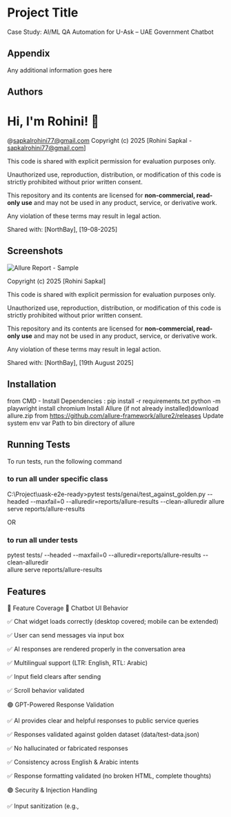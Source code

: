 
# Project Title

Case Study: AI/ML QA Automation for U-Ask – UAE Government Chatbot


## Appendix
Any additional information goes here


## Authors
# Hi, I'm Rohini! 👋

@sapkalrohini77@gmail.com
Copyright (c) 2025 [Rohini Sapkal - sapkalrohini77@gmail.com]

This code is shared with explicit permission for evaluation purposes only.

Unauthorized use, reproduction, distribution, or modification of this code 
is strictly prohibited without prior written consent.

This repository and its contents are licensed for **non-commercial, read-only use**
and may not be used in any product, service, or derivative work.

Any violation of these terms may result in legal action.

Shared with: [NorthBay], [19-08-2025]

## Screenshots
![Allure Report - Sample](https://github.com/user-attachments/assets/5c502303-d94b-4c9b-996d-501f15349f8c)


Copyright (c) 2025 [Rohini Sapkal]

This code is shared with explicit permission for evaluation purposes only.

Unauthorized use, reproduction, distribution, or modification of this code 
is strictly prohibited without prior written consent.

This repository and its contents are licensed for **non-commercial, read-only use**
and may not be used in any product, service, or derivative work.

Any violation of these terms may result in legal action.

Shared with: [NorthBay], [19th August 2025]

## Installation 

from CMD -
Install Dependencies : pip install -r requirements.txt
python -m playwright install chromium
Install Allure (if not already installed)download allure.zip  from  https://github.com/allure-framework/allure2/releases
Update system env var  Path to bin directory of allure


## Running Tests

To run tests, run the following command

### to run all under specific class
C:\Project\uask-e2e-ready>pytest tests/genai/test_against_golden.py --headed --maxfail=0 --alluredir=reports/allure-results --clean-alluredir
allure serve reports/allure-results

OR 
### to run all under tests
pytest tests/ --headed --maxfail=0 --alluredir=reports/allure-results --clean-alluredir   
allure serve reports/allure-results



 
## Features
📌 Feature Coverage
🔵 Chatbot UI Behavior

✅ Chat widget loads correctly (desktop covered; mobile can be extended)

✅ User can send messages via input box

✅ AI responses are rendered properly in the conversation area

✅ Multilingual support (LTR: English, RTL: Arabic)

✅ Input field clears after sending

✅ Scroll behavior validated

🟢 GPT-Powered Response Validation

✅ AI provides clear and helpful responses to public service queries

✅ Responses validated against golden dataset (data/test-data.json)

✅ No hallucinated or fabricated responses

✅ Consistency across English & Arabic intents

✅ Response formatting validated (no broken HTML, complete thoughts)

🟣 Security & Injection Handling

✅ Input sanitization (e.g., <script> handled safely)

✅ AI protected against malicious prompt injection
## Project Overview


🏗️ Project Architecture Overview
uask-e2e-ready/
├── config/
│   └── .env                  # Environment variables
├── data/
│   └── test-data.json        # Test prompts + expected outputs (EN/AR)
├── lib/utils/                # Utility modules
│   ├── auth.py               # Authentication helpers
│   ├── chat.py               # Chatbot interaction helpers
│   ├── common.py             # Common test utils
│   ├── reporting.py          # Custom test reporting
│   └── semantics.py          # Semantic similarity checks
├── tests/
│   ├── ui/                   # UI behavior tests
│   │   ├── test_widget_load.py
│   │   ├── test_i18n.py
│   │   └── test_security.py
│   └── genai/                # AI/ML response validation tests
│       ├── test_against_golden.py
│       ├── test_quality_extras.py
│       └── test_semantic.py
├── README.md                 # How to run tests + setup
├── pytest.ini                # Pytest config
├── requirements.txt          # Dependencies
└── .github/workflows/ci.yml  # CI/CD pipeline
## Usage/Examples 


NA```


## Code/snippest
![codeSnippest 1](https://github.com/user-attachments/assets/e20aa293-2eae-4a45-8b98-fb2d4ddfe8e2)
<img width="1632" height="556" alt="codeSnippest 2 jpg" src="https://github.com/user-attachments/assets/54ebcae1-6cd0-49b8-9d54-40676f247b2f" />
<img width="1917" height="1064" alt="codeSnippest 3 jpg" src="https://github.com/user-attachments/assets/53bef3d7-785c-411b-9eb5-03fd754c8812" />




## Tech Stack

pytest==8.2.2
playwright==1.46.0
pytest-xdist==3.6.1
python-dotenv==1.0.1
allure-pytest==2.13.5
requests==2.32.3
sentence-transformers==2.7.0
torch>=2.1.0

